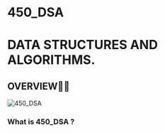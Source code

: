 # 450_DSA
# DATA STRUCTURES AND ALGORITHMS.
## OVERVIEW👀👀
![450_DSA](https://user-images.githubusercontent.com/68092947/152656910-95ce7af8-43a3-4d7b-b43e-ba9a22a65340.png)

### What is 450_DSA ?
